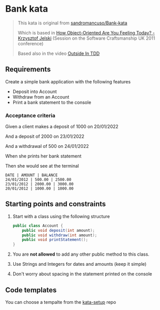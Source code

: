 # Bank kata

> This kata is original from [sandromancuso/Bank-kata](https://github.com/sandromancuso/Bank-kata)
> 
> Which is based in [How Object-Oriented Are You Feeling Today? - Krzysztof Jelski](https://www.slideshare.net/KrzysztofJelski/how-object-oriented-are-you-feeling-today) (Session on the Software Craftsmanship UK 2011 conference)
> 
> Based also in the video [Outside In TDD](https://www.youtube.com/watch?v=XHnuMjah6ps)

## Requirements

Create a simple bank application with the following features

* Deposit into Account
* Withdraw from an Account
* Print a bank statement to the console

### Acceptance criteria

Given a client makes a deposit of 1000 on 20/01/2022

And a deposit of 2000 on 23/01/2022

And a withdrawal of 500 on 24/01/2022

When she prints her bank statement  

Then she would see at the terminal

```
DATE | AMOUNT | BALANCE
24/01/2012 | 500.00 | 2500.00
23/01/2012 | 2000.00 | 3000.00
20/01/2012 | 1000.00 | 1000.00
```

## Starting points and constraints

1. Start with a class using the following structure

    ```java
    public class Account {
        public void deposit(int amount);
        public void withdraw(int amount);
        public void printStatement();
    }
    ```

2. You are **not allowed** to add any other public method to this class.
3. Use Strings and Integers for dates and amounts (keep it simple)
4. Don't worry about spacing in the statement printed on the console

## Code templates

You can choose a tempalte from the [kata-setup](https://github.com/AgileCraftsmanshipCanarias/kata-setup) repo
